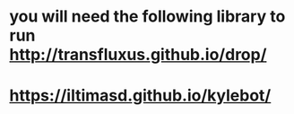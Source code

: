 # you will need the following library to run http://transfluxus.github.io/drop/
# https://iltimasd.github.io/kylebot/
